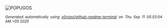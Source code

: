 <div align="justify">
<picture>
    <source media="(prefers-color-scheme: dark)" srcset="https://i.ibb.co/zDDnhGL/output-gif.gif">
    <source media="(prefers-color-scheme: light)" srcset="https://i.ibb.co/zDDnhGL/output-gif.gif">
    <img alt="POPUGOS" src="https://i.ibb.co/zDDnhGL/output-gif.gif">
</picture>

<sub><i>Generated automatically using [x0rzavi/github-readme-terminal](https://github.com/x0rzavi/github-readme-terminal) on Thu Sep 11 05:53:04 AM +05 2025</i></sub>
</div>